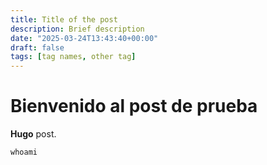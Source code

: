 ```yaml
---
title: Title of the post
description: Brief description
date: "2025-03-24T13:43:40+00:00"
draft: false
tags: [tag names, other tag]
---
```


# Bienvenido al post de prueba

**Hugo** post.

```
whoami
```
